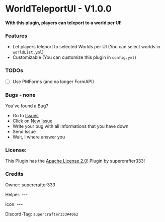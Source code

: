 # WorldTeleportUI - V1.0.0

**With this plugin, players can teleport to a world per UI!**

### Features
- Let players teleport to selected Worlds per UI (You can select worlds in `worldList.yml`)
- Customizable (You can customize this plugin in `config.yml`)

### TODOs
- [ ] Use PMForms (and no longer FormAPI)

### Bugs - none
You've found a Bug?
- Go to [Issues](https://github.com/supercrafter333/theSpawn/issues)
- Click on [New Issue](https://github.com/supercrafter333/theSpawn/issues/new/choose)
- Write your bug with all Informations that you have down
- Send Issue
- Wait, I where answer you

### License:
This Plugin has the [Apache License 2.0](/LICENSE)! Plugin by supercrafter333!

### Credits

Owner: supercrafter333

Helper: ---

Icon: ---

Discord-Tag: `supercrafter333#4062`
